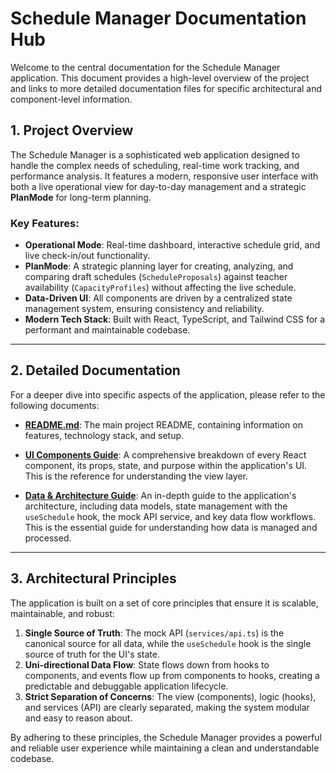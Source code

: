 # Schedule Manager Documentation Hub

Welcome to the central documentation for the Schedule Manager application. This document provides a high-level overview of the project and links to more detailed documentation files for specific architectural and component-level information.

## 1. Project Overview

The Schedule Manager is a sophisticated web application designed to handle the complex needs of scheduling, real-time work tracking, and performance analysis. It features a modern, responsive user interface with both a live operational view for day-to-day management and a strategic **PlanMode** for long-term planning.

### Key Features:

*   **Operational Mode**: Real-time dashboard, interactive schedule grid, and live check-in/out functionality.
*   **PlanMode**: A strategic planning layer for creating, analyzing, and comparing draft schedules (`ScheduleProposals`) against teacher availability (`CapacityProfiles`) without affecting the live schedule.
*   **Data-Driven UI**: All components are driven by a centralized state management system, ensuring consistency and reliability.
*   **Modern Tech Stack**: Built with React, TypeScript, and Tailwind CSS for a performant and maintainable codebase.

---

## 2. Detailed Documentation

For a deeper dive into specific aspects of the application, please refer to the following documents:

*   **[README.md](./README.md)**: The main project README, containing information on features, technology stack, and setup.

*   **[UI Components Guide](./ui_components.md)**: A comprehensive breakdown of every React component, its props, state, and purpose within the application's UI. This is the reference for understanding the view layer.

*   **[Data & Architecture Guide](./data_ops.md)**: An in-depth guide to the application's architecture, including data models, state management with the `useSchedule` hook, the mock API service, and key data flow workflows. This is the essential guide for understanding how data is managed and processed.

---

## 3. Architectural Principles

The application is built on a set of core principles that ensure it is scalable, maintainable, and robust:

1.  **Single Source of Truth**: The mock API (`services/api.ts`) is the canonical source for all data, while the `useSchedule` hook is the single source of truth for the UI's state.
2.  **Uni-directional Data Flow**: State flows down from hooks to components, and events flow up from components to hooks, creating a predictable and debuggable application lifecycle.
3.  **Strict Separation of Concerns**: The view (components), logic (hooks), and services (API) are clearly separated, making the system modular and easy to reason about.

By adhering to these principles, the Schedule Manager provides a powerful and reliable user experience while maintaining a clean and understandable codebase.
